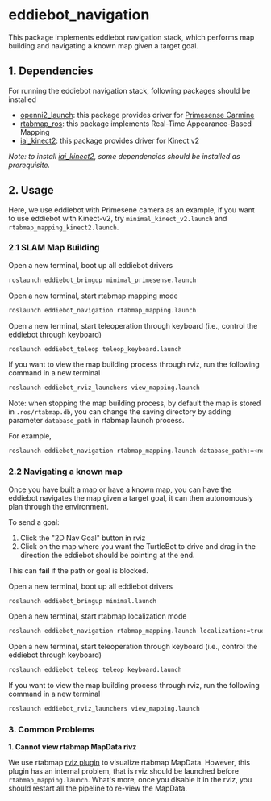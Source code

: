 # eddiebot_navigation

This package implements eddiebot navigation stack, which performs map building and navigating a known map given a target goal.



## 1. Dependencies

For running the eddiebot navigation stack, following packages should be installed

- [openni2_launch](http://wiki.ros.org/openni2_launch): this package provides driver for [Primesense Carmine](http://xtionprolive.com/primesense-carmine-1.09)
- [rtabmap_ros](http://wiki.ros.org/rtabmap_ros): this package implements Real-Time Appearance-Based Mapping
- [iai_kinect2](https://github.com/code-iai/iai_kinect2): this package provides driver for Kinect v2



*Note: to install [iai_kinect2](https://github.com/code-iai/iai_kinect2), some dependencies should be installed as prerequisite.*



## 2. Usage

Here, we use eddiebot with Primesene camera as an example, if you want to use eddiebot with Kinect-v2, try `minimal_kinect_v2.launch` and `rtabmap_mapping_kinect2.launch`.



### 2.1 SLAM Map Building

Open a new terminal, boot up all eddiebot drivers

```bash
roslaunch eddiebot_bringup minimal_primesense.launch
```

Open a new terminal, start rtabmap mapping mode

```bash
roslaunch eddiebot_navigation rtabmap_mapping.launch
```

Open a new terminal, start teleoperation through keyboard (i.e., control the eddiebot through keyboard)

```bash
roslaunch eddiebot_teleop teleop_keyboard.launch
```

If you want to view the map building process through rviz, run the following command in a new terminal

```bash
roslaunch eddiebot_rviz_launchers view_mapping.launch
```



Note: when stopping the map building process, by default the map is stored in `.ros/rtabmap.db`, you can change the saving directory by adding parameter `database_path` in rtabmap launch process. 

For example,

```bash
roslaunch eddiebot_navigation rtabmap_mapping.launch database_path:=<new_path>
```



### 2.2 Navigating a known map

Once you have built a map or have a known map, you can have the eddiebot navigates the map given a target goal, it can then autonomously plan through the environment. 

To send a goal: 

1. Click the "2D Nav Goal" button in rviz
2. Click on the map where you want the TurtleBot to drive and drag in the direction the eddiebot should be pointing at the end. 

This can **fail** if the path or goal is blocked. 



Open a new terminal, boot up all eddiebot drivers

```bash
roslaunch eddiebot_bringup minimal.launch
```

Open a new terminal, start rtabmap localization mode

```bash
roslaunch eddiebot_navigation rtabmap_mapping.launch localization:=true
```

Open a new terminal, start teleoperation through keyboard (i.e., control the eddiebot through keyboard)

```bash
roslaunch eddiebot_teleop teleop_keyboard.launch 
```

If you want to view the map building process through rviz, run the following command in a new terminal

```bash
roslaunch eddiebot_rviz_launchers view_mapping.launch
```



### 3. Common Problems

**1. Cannot view rtabmap MapData rivz**

We use rtabmap [rviz plugin](http://wiki.ros.org/rtabmap_ros#RVIZ_plugins) to visualize rtabmap MapData. However, this plugin has an internal problem, that is rviz should be launched before `rtabmap_mapping.launch`. What's more, once you disable it in the rviz, you should restart all the pipeline to re-view the MapData.